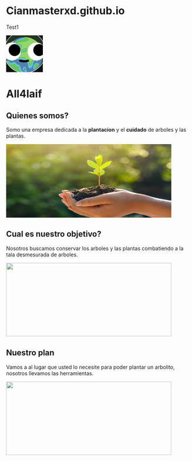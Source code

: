 # Cianmasterxd.github.io
Test1
<html lang="en">
<body>
  <img src="All4Life.png" width="100" height="100"><h1>All4laif</h1>  
  <h2>Quienes somos?</h2>
  <p>Somo una empresa dedicada a la <b>plantacion</b> y el <b>cuidado</b> de arboles y las plantas.</p>
  <img src="Arbolito.png"width="450" height="200">
  <h2>Cual es nuestro objetivo?</h2>
  <p>Nosotros buscamos conservar los arboles y las plantas combatiendo a la tala desmesurada de arboles.</p>
  <img src="GreenLungs.png"width="450" height="200">
  <h2>Nuestro plan</h2>
  <p>Vamos a al lugar que usted lo necesite para poder plantar un arbolito, nosotros llevamos las herramientas.</p>
  <img src="https://trucosdejardineria.com/wp-content/uploads/2019/10/planting-a-tree.png.webp" width="450" height="200">
</body>
</html>
